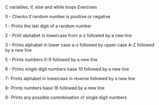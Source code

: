 C variables, if, else and while loops Exercises

0 - Checks if random number is positive or negative

1 - Prints the last digit of a random number

2 - Print alphabet in lowercase from a-z followed by a new line

3 - Prints alphabet in lower case a-z followed by upper case A-Z followed by a new line

5 - Prints numbers 0-9 followed by a new line

6 - Prints single digit numbers base 10 followed by a new line

7- Prints alphabet in lowercase in reverse followed by a new line

8- Prints numbers base 16 followed by a new line

9- Prints any possible commbination of single digit numbers
